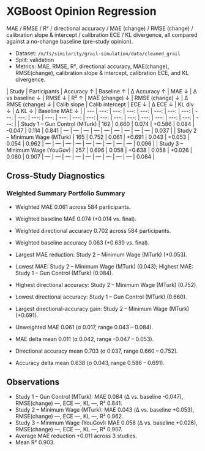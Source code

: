 # XGBoost Opinion Regression

MAE / RMSE / R² / directional accuracy / MAE (change) / RMSE (change) / calibration slope & intercept / calibration ECE / KL divergence, all compared against a no-change baseline (pre-study opinion).

- Dataset: `/n/fs/similarity/grail-simulation/data/cleaned_grail`
- Split: validation
- Metrics: MAE, RMSE, R², directional accuracy, MAE(change), RMSE(change), calibration slope & intercept, calibration ECE, and KL divergence.

| Study | Participants | Accuracy ↑ | Baseline ↑ | Δ Accuracy ↑ | MAE ↓ | Δ vs baseline ↓ | RMSE ↓ | R² ↑ | MAE (change) ↓ | RMSE (change) ↓ | Δ RMSE (change) ↓ | Calib slope | Calib intercept | ECE ↓ | Δ ECE ↓ | KL div ↓ | Δ KL ↓ | Baseline MAE ↓ |
| --- | ---: | ---: | ---: | ---: | ---: | ---: | ---: | ---: | ---: | ---: | ---: | ---: | ---: | ---: | ---: | ---: | ---: | ---: | ---: | ---: | ---: | ---: |
| Study 1 – Gun Control (MTurk) | 162 | 0.660 | 0.074 | +0.586 | 0.084 | -0.047 | 0.114 | 0.841 | — | — | — | — | — | — | — | — | — | 0.037 |
| Study 2 – Minimum Wage (MTurk) | 165 | 0.752 | 0.061 | +0.691 | 0.043 | +0.053 | 0.054 | 0.962 | — | — | — | — | — | — | — | — | — | 0.096 |
| Study 3 – Minimum Wage (YouGov) | 257 | 0.696 | 0.058 | +0.638 | 0.058 | +0.026 | 0.080 | 0.907 | — | — | — | — | — | — | — | — | — | 0.084 |

## Cross-Study Diagnostics

### Weighted Summary Portfolio Summary

- Weighted MAE 0.061 across 584 participants.
- Weighted baseline MAE 0.074 (+0.014 vs. final).
- Weighted directional accuracy 0.702 across 584 participants.
- Weighted baseline accuracy 0.063 (+0.639 vs. final).
- Largest MAE reduction: Study 2 – Minimum Wage (MTurk) (+0.053).
- Lowest MAE: Study 2 – Minimum Wage (MTurk) (0.043); Highest MAE: Study 1 – Gun Control (MTurk) (0.084).
- Highest directional accuracy: Study 2 – Minimum Wage (MTurk) (0.752).
- Lowest directional accuracy: Study 1 – Gun Control (MTurk) (0.660).
- Largest directional-accuracy gain: Study 2 – Minimum Wage (MTurk) (+0.691).

- Unweighted MAE 0.061 (σ 0.017, range 0.043 – 0.084).
- MAE delta mean 0.011 (σ 0.042, range -0.047 – 0.053).
- Directional accuracy mean 0.703 (σ 0.037, range 0.660 – 0.752).
- Accuracy delta mean 0.638 (σ 0.043, range 0.586 – 0.691).

## Observations

- Study 1 – Gun Control (MTurk): MAE 0.084 (Δ vs. baseline -0.047), RMSE(change) —, ECE —, KL —, R² 0.841.
- Study 2 – Minimum Wage (MTurk): MAE 0.043 (Δ vs. baseline +0.053), RMSE(change) —, ECE —, KL —, R² 0.962.
- Study 3 – Minimum Wage (YouGov): MAE 0.058 (Δ vs. baseline +0.026), RMSE(change) —, ECE —, KL —, R² 0.907.
- Average MAE reduction +0.011 across 3 studies.
- Mean R² 0.903.
